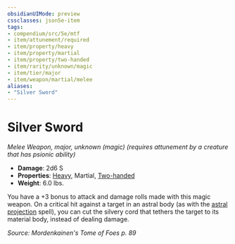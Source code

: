 ```yaml
---
obsidianUIMode: preview
cssclasses: json5e-item
tags:
- compendium/src/5e/mtf
- item/attunement/required
- item/property/heavy
- item/property/martial
- item/property/two-handed
- item/rarity/unknown/magic
- item/tier/major
- item/weapon/martial/melee
aliases: 
- "Silver Sword"
---
```

# Silver Sword
*Melee Weapon, major, unknown (magic) (requires attunement by a creature that has psionic ability)*  

- **Damage**: 2d6 S
- **Properties**: [Heavy](_item-properties.md#Heavy), Martial, [Two-handed](_item-properties.md#Two-handed)
- **Weight**: 6.0 lbs.

You have a +3 bonus to attack and damage rolls made with this magic weapon. On a critical hit against a target in an astral body (as with the [astral projection](compendium/spells/astral-projection.md) spell), you can cut the silvery cord that tethers the target to its material body, instead of dealing damage.

*Source: Mordenkainen's Tome of Foes p. 89*